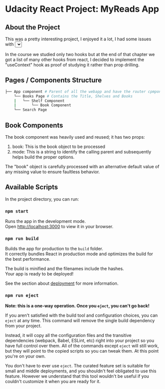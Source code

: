 # Udacity React Project: MyReads App

## About the Project

This was a pretty interesting project, I enjoyed it a lot, I had some issues with <select> I did a lot of searches about it and I didn't remove my comments regarding this point.

In the course we studied only two hooks but at the end of that chapter we got a list of many other hooks from react, I decided to implement the "useContext" hook as proof of studying it rather than prop drilling.

## Pages / Components Structure

```bash
├── App component # Parent of all the webapp and have the router cpmponent
    └── Books Page # Contains the Title, Shelves and Books
    |   └── Shelf Component
    |       └── Book Component
    └── Search Page        
```
## Book Components

The book component was heavily used and reused; it has two props:
1) book: This is the book object to be processed 
2) mode: This is a string to identify the calling parent and subsequently helps build the proper options.

The "book" object is carefully processed with an alternative default value of any missing value to ensure faultless behavior.

## Available Scripts

In the project directory, you can run:

### `npm start`

Runs the app in the development mode.\
Open [http://localhost:3000](http://localhost:3000) to view it in your browser.

### `npm run build`

Builds the app for production to the `build` folder.\
It correctly bundles React in production mode and optimizes the build for the best performance.

The build is minified and the filenames include the hashes.\
Your app is ready to be deployed!

See the section about [deployment](https://facebook.github.io/create-react-app/docs/deployment) for more information.

### `npm run eject`

**Note: this is a one-way operation. Once you `eject`, you can't go back!**

If you aren't satisfied with the build tool and configuration choices, you can `eject` at any time. This command will remove the single build dependency from your project.

Instead, it will copy all the configuration files and the transitive dependencies (webpack, Babel, ESLint, etc) right into your project so you have full control over them. All of the commands except `eject` will still work, but they will point to the copied scripts so you can tweak them. At this point you're on your own.

You don't have to ever use `eject`. The curated feature set is suitable for small and middle deployments, and you shouldn't feel obligated to use this feature. However we understand that this tool wouldn't be useful if you couldn't customize it when you are ready for it.
